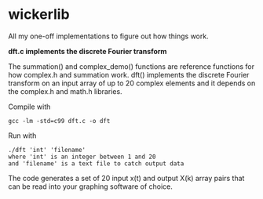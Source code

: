 wickerlib
=========

All my one-off implementations to figure out how things work.

**dft.c implements the discrete Fourier transform**

The summation() and complex\_demo() functions are reference functions for how complex.h and summation work. dft() implements the discrete Fourier transform on an input array of up to 20 complex elements and it depends on the complex.h and math.h libraries.

Compile with

<code>gcc -lm -std=c99 dft.c -o dft</code>

Run with

    ./dft 'int' 'filename'
    where 'int' is an integer between 1 and 20
    and 'filename' is a text file to catch output data

The code generates a set of 20 input x(t) and output X(k) array pairs that can be read into your graphing software of choice.

